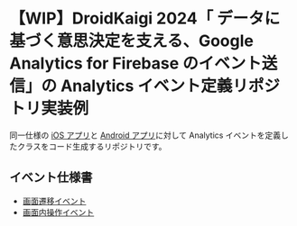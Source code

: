 # 【WIP】DroidKaigi 2024「 データに基づく意思決定を支える、Google Analytics for Firebase のイベント送信」の Analytics イベント定義リポジトリ実装例

同一仕様の [iOS アプリ](https://github.com/tfandkusu/ga913-ios)と [Android アプリ](https://github.com/tfandkusu/ga913-android)に対して Analytics イベントを定義したクラスをコード生成するリポジトリです。

## イベント仕様書

- [画面遷移イベント](https://github.com/tfandkusu/ga913-yaml/blob/main/screens.md)
- [画面内操作イベント](https://github.com/tfandkusu/ga913-yaml/blob/main/actions.md)
